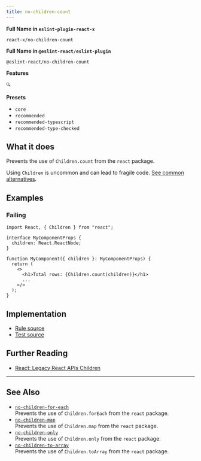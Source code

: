 ```yaml
---
title: no-children-count
---
```


**Full Name in `eslint-plugin-react-x`**

```plain copy
react-x/no-children-count
```

**Full Name in `@eslint-react/eslint-plugin`**

```plain copy
@eslint-react/no-children-count
```

**Features**

`🔍`

**Presets**

- `core`
- `recommended`
- `recommended-typescript`
- `recommended-type-checked`

## What it does

Prevents the use of `Children.count` from the `react` package.

Using `Children` is uncommon and can lead to fragile code. [See common alternatives](https://react.dev/reference/react/Children#alternatives).

## Examples

### Failing

```tsx
import React, { Children } from "react";

interface MyComponentProps {
  children: React.ReactNode;
}

function MyComponent({ children }: MyComponentProps) {
  return (
    <>
      <h1>Total rows: {Children.count(children)}</h1>
      ...
    </>
  );
}
```

## Implementation

- [Rule source](https://github.com/Rel1cx/eslint-react/tree/main/packages/plugins/eslint-plugin-react-x/src/rules/no-children-count.ts)
- [Test source](https://github.com/Rel1cx/eslint-react/tree/main/packages/plugins/eslint-plugin-react-x/src/rules/no-children-count.spec.ts)

## Further Reading

- [React: Legacy React APIs Children](https://react.dev/reference/react/Children)

---

## See Also

- [`no-children-for-each`](./no-children-for-each)\
  Prevents the use of `Children.forEach` from the `react` package.
- [`no-children-map`](./no-children-map)\
  Prevents the use of `Children.map` from the `react` package.
- [`no-children-only`](./no-children-only)\
  Prevents the use of `Children.only` from the `react` package.
- [`no-children-to-array`](./no-children-to-array)\
  Prevents the use of `Children.toArray` from the `react` package.
